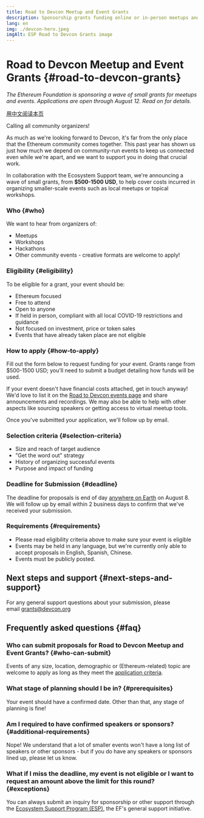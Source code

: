 ```yaml
---
title: Road to Devcon Meetup and Event Grants
description: Sponsorship grants funding online or in-person meetups and events leading up to Devcon
lang: en
img: ./devcon-hero.jpeg
imgAlt: ESP Road to Devcon Grants image
---
```


# Road to Devcon Meetup and Event Grants {#road-to-devcon-grants}

*The Ethereum Foundation is sponsoring a wave of small grants for meetups and events. Applications are open through August 12. Read on for details.*

<!-- [Lee esta página en español](/es/devcon-grants/) -->
[用中文阅读本页](/zh/devcon-grants/)

Calling all community organizers! 

As much as we're looking forward to Devcon, it's far from the only place that the Ethereum community comes together. This past year has shown us just how much we depend on community-run events to keep us connected even while we're apart, and we want to support you in doing that crucial work. 

In collaboration with the Ecosystem Support team, we're announcing a wave of small grants, from **$500-1500 USD**, to help cover costs incurred in organizing smaller-scale events such as local meetups or topical workshops. 

### Who {#who}

We want to hear from organizers of:

- Meetups
- Workshops
- Hackathons
- Other community events - creative formats are welcome to apply!

### Eligibility {#eligibility}

To be eligible for a grant, your event should be:

- Ethereum focused
- Free to attend
- Open to anyone
- If held in person, compliant with all local COVID-19 restrictions and guidance
- Not focused on investment, price or token sales
- Events that have already taken place are not eligible

### How to apply {#how-to-apply}

Fill out the form below to request funding for your event. Grants range from $500-1500 USD; you'll need to submit a budget detailing how funds will be used. 

If your event doesn't have financial costs attached, get in touch anyway! We'd love to list it on the [Road to Devcon events page](https://www.devcon.org/en/#participate) and share announcements and recordings. We may also be able to help with other aspects like sourcing speakers or getting access to virtual meetup tools. 

Once you've submitted your application, we'll follow up by email. 

<DevconGrantsForm />

### Selection criteria {#selection-criteria}

- Size and reach of target audience
- "Get the word out" strategy
- History of organizing successful events
- Purpose and impact of funding

### **Deadline for Submission** {#deadline}

The deadline for proposals is end of day [anywhere on Earth](https://en.wikipedia.org/wiki/Anywhere_on_Earth) on August 8. We will follow up by email within 2 business days to confirm that we've received your submission.

### **Requirements** {#requirements}

- Please read eligibility criteria above to make sure your event is eligible
- Events may be held in any language, but we're currently only able to accept proposals in English, Spanish, Chinese.
- Events must be publicly posted.

## **Next steps and support** {#next-steps-and-support}

For any general support questions about your submission, please email [grants@devcon.org](mailto:grants@devcon.org)

## **Frequently asked questions** {#faq}

### **Who can submit proposals for Road to Devcon Meetup and Event Grants?** {#who-can-submit}

Events of any size, location, demographic or (Ethereum-related) topic are welcome to apply as long as they meet the [application criteria](#eligibility). 

### **What stage of planning should I be in?** {#prerequisites}

Your event should have a confirmed date. Other than that, any stage of planning is fine!

### Am I required to have confirmed speakers or sponsors? {#additional-requirements}

Nope! We understand that a lot of smaller events won't have a long list of speakers or other sponsors - but if you do have any speakers or sponsors lined up, please let us know. 

### **What if I miss the deadline, my event is not eligible or I want to request an amount above the limit for this round?** {#exceptions}

You can always submit an inquiry for sponsorship or other support through the [Ecosystem Support Program (ESP)](https://esp.ethereum.foundation/), the EF's general support initiative.